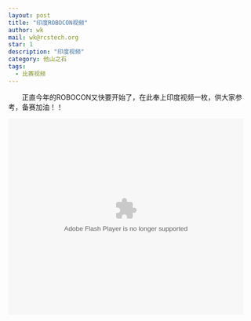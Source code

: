 ```yaml
---
layout: post
title: "印度ROBOCON视频"
author: wk
mail: wk@rcstech.org
star: 1
description: "印度视频"
category: 他山之石
tags: 
  - 比赛视频
---
```


　　正直今年的ROBOCON又快要开始了，在此奉上印度视频一枚，供大家参考，备赛加油！！

<!--more-->

<embed src="http://player.youku.com/player.php/sid/XNjg1Mzk3MDEy/v.swf" allowFullScreen="true" quality="high" width="480" height="400" align="middle" allowScriptAccess="always" type="application/x-shockwave-flash">

